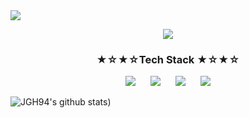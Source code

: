 <img src="https://capsule-render.vercel.app/api?type=waving&color=auto&height=300&section=header&text=WeCo&%20render&fontSize=90&fontColor=F9FFFF" />

<p align="center">
    <a href="https://we-co.tistory.com/">
        <img 
            src="https://img.shields.io/badge/-MyBlog-52478B?style=plastic&logo=Bitdefender&logoColor=white&link=https://we-co.tistory.com/"
            style="height : auto; margin-left : 10px; margin-right : 10px;"/>
    </a> 
    <h3 align="center"><b>★☆★☆Tech Stack ★☆★☆</b></h3>
   
   <p align="center">
      <img
                src="https://img.shields.io/badge/-Python-3776AB?style=plastic&logo=Python&logoColor=white&link=https://we-co.tistory.com/"
                style="height : auto; margin-left : 10px; margin-right : 10px;"/>
      <img
                src="https://img.shields.io/badge/-TensorFlow-FF6F00?style=plastic&logo=TensorFlow&logoColor=white&link=https://we-co.tistory.com/"
                style="height : auto; margin-left : 10px; margin-right : 10px;"/>
      <img
                src="https://img.shields.io/badge/-Apache Spark-4285F4?style=plastic&logo=Apache Spark&logoColor=white&link=https://we-co.tistory.com/"
                style="height : auto; margin-left : 10px; margin-right : 10px;"/>
      <img
                src="https://img.shields.io/badge/-.NET-C9284D?style=plastic&logo=.NET&logoColor=white&link=https://we-co.tistory.com/"
                style="height : auto; margin-left : 10px; margin-right : 10px;"/> 
    </p>
    
</p>

![JGH94's github stats](https://github-readme-stats.vercel.app/api?username=JGH94&show_icons=true&&theme=dark))

 




<!--
**JGH94/JGH94** is a ✨ _special_ ✨ repository because its `README.md` (this file) appears on your GitHub profile.

Here are some ideas to get you started:

- 🔭 I’m currently working on ...
- 🌱 I’m currently learning ...
- 👯 I’m looking to collaborate on ...
- 🤔 I’m looking for help with ...
- 💬 Ask me about ...
- 📫 How to reach me: ...
- 😄 Pronouns: ...
- ⚡ Fun fact: ...
-->
